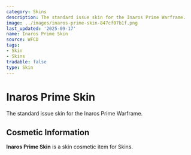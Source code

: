 ```yaml
---
category: Skins
description: The standard issue skin for the Inaros Prime Warframe.
image: ../images/inaros-prime-skin-847cf07b1f.png
last_updated: '2025-09-17'
name: Inaros Prime Skin
source: WFCD
tags:
- Skin
- Skins
tradable: false
type: Skin
---
```


# Inaros Prime Skin

The standard issue skin for the Inaros Prime Warframe.

## Cosmetic Information

**Inaros Prime Skin** is a skin cosmetic item for Skins.

